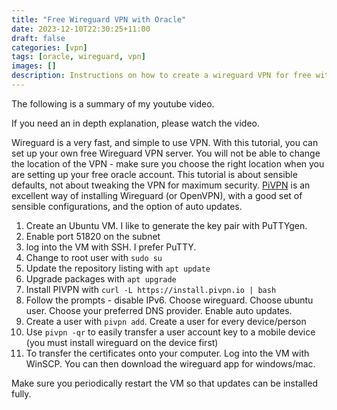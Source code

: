 ```yaml
---
title: "Free Wireguard VPN with Oracle"
date: 2023-12-10T22:30:25+11:00
draft: false
categories: [vpn]
tags: [oracle, wireguard, vpn]
images: []
description: Instructions on how to create a wireguard VPN for free with oracle cloud.
---
```

The following is a summary of my youtube video.

If you need an in depth explanation, please watch the video.

Wireguard is a very fast, and simple to use VPN. With this tutorial, you can set up your own free Wireguard VPN server. You will not be able to change the location of the VPN - make sure you choose the right location when you are setting up your free oracle account. This tutorial is about sensible defaults, not about tweaking the VPN for maximum security. [PiVPN](https://www.pivpn.io/) is an excellent way of installing Wireguard (or OpenVPN), with a good set of sensible configurations, and the option of auto updates.

1. Create an Ubuntu VM. I like to generate the key pair with PuTTYgen.
2. Enable port 51820 on the subnet
3. log into the VM with SSH. I prefer PuTTY.
4. Change to root user with `sudo su`
5. Update the repository listing with `apt update`
6. Upgrade packages with `apt upgrade`
7. Install PIVPN with `curl -L https://install.pivpn.io | bash `
8. Follow the prompts - disable IPv6. Choose wireguard. Choose ubuntu user. Choose your preferred DNS provider. Enable auto updates.
9. Create a user with `pivpn add`. Create a user for every device/person
10. Use `pivpn -qr` to easily transfer a user account key to a mobile device (you must install wireguard on the device first)
11. To transfer the certificates onto your computer. Log into the VM with WinSCP. You can then download the wireguard app for windows/mac.

Make sure you periodically restart the VM so that updates can be installed fully.

